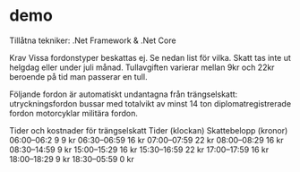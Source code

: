 # demo

 Tillåtna tekniker: .Net Framework & .Net Core

Krav
Vissa fordonstyper beskattas ej. Se nedan list för vilka. 
Skatt tas inte ut helgdag eller under juli månad. 
Tullavgiften varierar mellan 9kr och 22kr beroende på tid man passerar en tull. 

Följande fordon är automatiskt undantagna från trängselskatt: 
utryckningsfordon 
bussar med totalvikt av minst 14 ton 
diplomatregistrerade fordon 
motorcyklar 
militära fordon. 

Tider och kostnader för trängselskatt
Tider (klockan) Skattebelopp (kronor) 
06:00–06:2 9 9 kr 
06:30–06:59 16 kr 
07:00–07:59 22 kr 
08:00–08:29 16 kr 
08:30–14:59 9 kr 
15:00–15:29 16 kr 
15:30–16:59 22 kr 
17:00–17:59 16 kr 
18:00–18:29 9 kr 
18:30–05:59 0 kr
